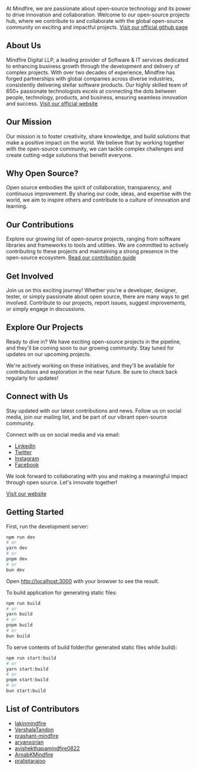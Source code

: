 At Mindfire, we are passionate about open-source technology and its power to drive innovation and collaboration. Welcome to our open-source projects hub, where we contribute to and collaborate with the global open-source community on exciting and impactful projects.
[Visit our official github page](https://mindfiredigital.github.io/)

## About Us

Mindfire Digital LLP, a leading provider of Software & IT services dedicated to enhancing business growth through the development and delivery of complex projects. With over two decades of experience, Mindfire has forged partnerships with global companies across diverse industries, consistently delivering stellar software products. Our highly skilled team of 650+ passionate technologists excels at connecting the dots between people, technology, products, and business, ensuring seamless innovation and success.
[Visit our official website](https://www.mindfiredigitalllp.com/)

## Our Mission

Our mission is to foster creativity, share knowledge, and build solutions that make a positive impact on the world. We believe that by working together with the open-source community, we can tackle complex challenges and create cutting-edge solutions that benefit everyone.

## Why Open Source?

Open source embodies the spirit of collaboration, transparency, and continuous improvement. By sharing our code, ideas, and expertise with the world, we aim to inspire others and contribute to a culture of innovation and learning.

## Our Contributions

Explore our growing list of open-source projects, ranging from software libraries and frameworks to tools and utilities. We are committed to actively contributing to these projects and maintaining a strong presence in the open-source ecosystem.
[Read our contribution guide](https://github.com/mindfiredigital/mindfiredigital.github.io/blob/dev/CONTRIBUTING.md)

## Get Involved

Join us on this exciting journey! Whether you're a developer, designer, tester, or simply passionate about open source, there are many ways to get involved. Contribute to our projects, report issues, suggest improvements, or simply engage in discussions.

## Explore Our Projects

Ready to dive in? We have exciting open-source projects in the pipeline, and they'll be coming soon to our growing community. Stay tuned for updates on our upcoming projects.

We're actively working on these initiatives, and they'll be available for contributions and exploration in the near future. Be sure to check back regularly for updates!

## Connect with Us

Stay updated with our latest contributions and news. Follow us on social media, join our mailing list, and be part of our vibrant open-source community.

Connect with us on social media and via email:

- [LinkedIn](https://www.linkedin.com/company/mindfire-solutions/)
- [Twitter](https://twitter.com/mindfires)
- [Instagram](https://www.instagram.com/mindfiresolutions/)
- [Facebook](https://www.facebook.com/MindfireSolutions)

We look forward to collaborating with you and making a meaningful impact through open source. Let's innovate together!

[Visit our website](https://www.mindfiredigitalllp.com/)

## Getting Started

First, run the development server:

```bash
npm run dev
# or
yarn dev
# or
pnpm dev
# or
bun dev
```

Open [http://localhost:3000](http://localhost:3000) with your browser to see the result.

To build application for generating static files:

```bash
npm run build
# or
yarn build
# or
pnpm build
# or
bun build
```

To serve contents of build folder(for generated static files while build):

```bash
npm run start:build
# or
yarn start:build
# or
pnpm start:build
# or
bun start:build
```

## List of Contributors

- [lakinmindfire](https://github.com/lakinmindfire)
- [VershalaTandon](https://github.com/VershalaTandon)
- [prashant-mindfire](https://github.com/prashant-mindfire)
- [aryanxorian](https://github.com/aryanxorian)
- [avishekthapamindfire0822](https://github.com/avishekthapamindfire0822)
- [ArnabKMindfire](https://github.com/ArnabKMindfire)
- [praliptarajoo](https://github.com/praliptarajoo)
